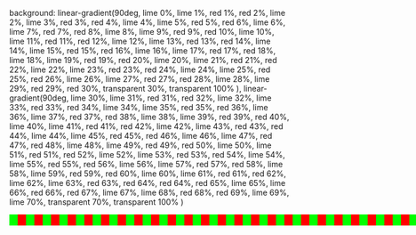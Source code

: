 background: 
linear-gradient(90deg,
lime 0%, lime 1%, 
red 1%, red 2%, 
lime 2%, lime 3%, 
red 3%, red 4%, 
lime 4%, lime 5%, 
red 5%, red 6%, 
lime 6%, lime 7%, 
red 7%, red 8%, 
lime 8%, lime 9%, 
red 9%, red 10%, 
lime 10%, lime 11%,
red 11%, red 12%, 
lime 12%, lime 13%, 
red 13%, red 14%, 
lime 14%, lime 15%, 
red 15%, red 16%, 
lime 16%, lime 17%, 
red 17%, red 18%, 
lime 18%, lime 19%, 
red 19%, red 20%, 
lime 20%, lime 21%, 
red 21%, red 22%, 
lime 22%, lime 23%, 
red 23%, red 24%, 
lime 24%, lime 25%, 
red 25%, red 26%, 
lime 26%, lime 27%, 
red 27%, red 28%, 
lime 28%, lime 29%, 
red 29%, red 30%,
transparent 30%, transparent 100%
),
linear-gradient(90deg,
lime 30%, lime 31%, 
red 31%, red 32%, 
lime 32%, lime 33%, 
red 33%, red 34%, 
lime 34%, lime 35%, 
red 35%, red 36%, 
lime 36%, lime 37%, 
red 37%, red 38%, 
lime 38%, lime 39%, 
red 39%, red 40%, 
lime 40%, lime 41%, 
red 41%, red 42%, 
lime 42%, lime 43%, 
red 43%, red 44%, 
lime 44%, lime 45%, 
red 45%, red 46%, 
lime 46%, lime 47%, 
red 47%, red 48%, 
lime 48%, lime 49%, 
red 49%, red 50%, 
lime 50%, lime 51%,
red 51%, red 52%, 
lime 52%, lime 53%, 
red 53%, red 54%, 
lime 54%, lime 55%, 
red 55%, red 56%, 
lime 56%, lime 57%, 
red 57%, red 58%, 
lime 58%, lime 59%, 
red 59%, red 60%, 
lime 60%, lime 61%, 
red 61%, red 62%, 
lime 62%, lime 63%, 
red 63%, red 64%,
red 64%, red 65%, 
lime 65%, lime 66%, 
red 66%, red 67%, 
lime 67%, lime 68%, 
red 68%, red 69%, 
lime 69%, lime 70%,
transparent 70%, transparent 100%
)




























<!DOCTYPE html>
<html>
<body>

<div style="
width: 1500px;
height: 20px;
background: linear-gradient(90deg,
lime 0%, lime 1%, 
red 1%, red 2%, 
lime 2%, lime 3%, 
red 3%, red 4%, 
lime 4%, lime 5%, 
red 5%, red 6%, 
lime 6%, lime 7%, 
red 7%, red 8%, 
lime 8%, lime 9%, 
red 9%, red 10%, 
lime 10%, lime 11%,
red 11%, red 12%, 
lime 12%, lime 13%, 
red 13%, red 14%, 
lime 14%, lime 15%, 
red 15%, red 16%, 
lime 16%, lime 17%, 
red 17%, red 18%, 
lime 18%, lime 19%, 
red 19%, red 20%, 
lime 20%, lime 21%, 
red 21%, red 22%, 
lime 22%, lime 23%, 
red 23%, red 24%, 
lime 24%, lime 25%, 
red 25%, red 26%, 
lime 26%, lime 27%, 
red 27%, red 28%, 
lime 28%, lime 29%, 
red 29%, red 30%, 
lime 30%, lime 31%, 
red 31%, red 32%, 
lime 32%, lime 33%, 
red 33%, red 34%, 
lime 34%, lime 35%, 
red 35%, red 36%, 
lime 36%, lime 37%, 
red 37%, red 38%, 
lime 38%, lime 39%, 
red 39%, red 40%, 
lime 40%, lime 41%, 
red 41%, red 42%, 
lime 42%, lime 43%, 
red 43%, red 44%, 
lime 44%, lime 45%, 
red 45%, red 46%, 
lime 46%, lime 47%, 
red 47%, red 48%, 
lime 48%, lime 49%, 
red 49%, red 50%, 
lime 50%, lime 51%,
red 51%, red 52%, 
lime 52%, lime 53%, 
red 53%, red 54%, 
lime 54%, lime 55%, 
red 55%, red 56%, 
lime 56%, lime 57%, 
red 57%, red 58%, 
lime 58%, lime 59%, 
red 59%, red 60%, 
lime 60%, lime 61%, 
red 61%, red 62%, 
lime 62%, lime 63%, 
red 63%, red 64%
);"></div>

</body>
</html>
